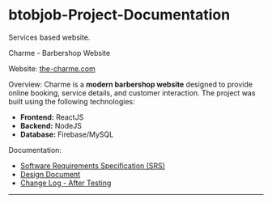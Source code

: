 # btobjob-Project-Documentation
Services based website.

Charme - Barbershop Website

Website: [the-charme.com](https://the-charme.com)

Overview:
Charme is a **modern barbershop website** designed to provide online booking, service details, and customer interaction. The project was built using the following technologies:

- **Frontend:** ReactJS
- **Backend:** NodeJS
- **Database:** Firebase/MySQL

Documentation:
- [Software Requirements Specification (SRS)](./SRS_Charme.pdf)
- [Design Document](./Design_Document_Charme.pdf)
- [Change Log - After Testing](./Changes_Log_Charme.pdf)

---
